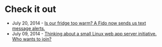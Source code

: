 # Check it out

- July 20, 2014 - [Is our fridge too warm? A Fido now sends us text message alerts.](#!is-our-fridge-too-warm/README.md)
- July 09, 2014  - [Thinking about a small Linux web app server initiative. Who wants to join?](#!thinking-about-a-small-linux-web-app-server-initiative/README.md)